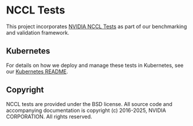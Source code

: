 # NCCL Tests
This project incorporates [NVIDIA NCCL Tests](https://github.com/NVIDIA/nccl-tests) as part of our benchmarking and validation framework. 

## Kubernetes
For details on how we deploy and manage these tests in Kubernetes, see our [Kubernetes README](kubernetes/README.md).

## Copyright
NCCL tests are provided under the BSD license. All source code and accompanying documentation is copyright (c) 2016-2025, NVIDIA CORPORATION. All rights reserved.
